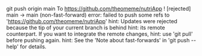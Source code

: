 git push origin main
To https://github.com/theomeme/nutriApp
! [rejected] main -> main (non-fast-forward)
error: failed to push some refs to 'https://github.com/theomeme/nutriApp'
hint: Updates were rejected because the tip of your current branch is behind
hint: its remote counterpart. If you want to integrate the remote changes,
hint: use 'git pull' before pushing again.
hint: See the 'Note about fast-forwards' in 'git push --help' for details.

